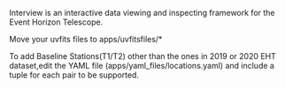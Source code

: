 Interview is an interactive data viewing and inspecting framework for the Event Horizon Telescope.

Move your uvfits files to apps/uvfitsfiles/*

To add Baseline Stations(T1/T2) other than the ones in 2019 or 2020 EHT dataset,edit the YAML file (apps/yaml_files/locations.yaml) and include a tuple for each pair to be supported.

